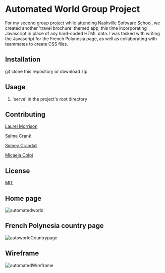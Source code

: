 
# Automated World Group Project

For my second group project while attending Nashville Software School, we created another 'travel brochure' themed app, this time incorporating Javascript in place of any hard-coded HTML data. I was tasked with writing the Javascript for the French Polynesia page, as well as collaborating with teammates to create CSS files.

## Installation

git clone this repository or download zip

## Usage

1. 'serve' in the project's root directory

## Contributing
[Laurel Morrison](https://github.com/LaurelMorrison)

[Salma Crank](https://github.com/srcrank)

[Sidney Crandall](https://github.com/SidneyCrandall)

[Micaela Colpi](https://github.com/micaelacolpi)

## License

[MIT](https://choosealicense.com/licenses/mit/)

## Home page

![automatedworld](https://user-images.githubusercontent.com/62270575/115465921-4fa5dd00-a1fd-11eb-8582-a380c6a55250.png)

## French Polynesia country page

![autoworldCountrypage](https://user-images.githubusercontent.com/62270575/115466112-9bf11d00-a1fd-11eb-838d-70596f04f96e.PNG)

## Wireframe

![automatedWireframe](https://user-images.githubusercontent.com/62270575/115466256-d5298d00-a1fd-11eb-93af-53269153280d.png)
